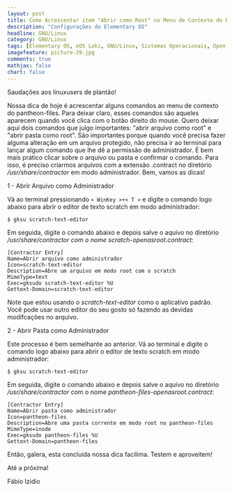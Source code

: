 ```yaml
---
layout: post
title: Como Acrescentar item "Abrir como Root" no Menu de Contexto do Pantheon-Files
description: "Configurações do Elementary OS"
headline: GNU/Linux
category: GNU/Linux
tags: [Elementary OS, eOS Loki, GNU/Linux, Sistemas Operacionais, Open Source, Personalização, Script]
imagefeature: picture-29.jpg
comments: true
mathjax: false
chart: false
---
```


Saudações aos linuxusers de plantão!

Nossa dica de hoje é acrescentar alguns comandos ao menu de contexto do pantheon-files. Para deixar claro, esses comandos são aqueles aparecem quando você clica com o botão direito do mouse. Quero deixar aqui dois comandos que julgo importantes: "abrir arquivo como root" e "abrir pasta como root". São importantes porque quando você precisa fazer alguma alteração em um arquivo protegido, não precisa ir ao terminal para lançar algum comando que lhe dê a permissão de administrador. É bem mais prático clicar sobre o arquivo ou pasta e confirmar o comando. Para isso, é preciso criarmos arquivos com a extensão .contract no diretório */usr/share/contractor* em modo administrador. Bem, vamos as dicas!

1 - Abrir Arquivo como Administrador

Vá ao terminal pressionando `< WinKey >+< T >` e digite o comando logo abaixo para abrir o editor de texto scratch em modo administrador:

    $ gksu scratch-text-editor

Em seguida, digite o comando abaixo e depois salve o aquivo no diretório */usr/share/contractor com o nome scratch-openasroot.contract*:

    [Contractor Entry]
    Name=Abrir arquivo como administrador
    Icon=scratch-text-editor
    Description=Abre um arquivo em modo root com o scratch
    MimeType=text
    Exec=gksudo scratch-text-editor %U
    Gettext-Domain=scratch-text-editor

Note que estou usando o *scratch-text-editor* como o aplicativo padrão. Você pode usar outro editor do seu gosto só fazendo as devidas modifcações no arquivo.

2 - Abrir Pasta como Administrador

Este processo é bem semelhante ao anterior. Vá ao terminal e digite o comando logo abaixo para abrir o editor de texto scratch em modo administrador:

    $ gksu scratch-text-editor

Em seguida, digite o comando abaixo e depois salve o aquivo no diretório */usr/share/contractor* com o nome *pantheon-files-openasroot.contract*:

    [Contractor Entry]
    Name=Abrir pasta como administrador
    Icon=pantheon-files
    Description=Abre uma pasta corrente em modo root no pantheon-files
    MimeType=inode
    Exec=gksudo pantheon-files %U
    Gettext-Domain=pantheon-files

Então, galera, esta concluída nossa dica facílima. Testem e aproveitem!

Até a próxima!

Fábio Izidio

